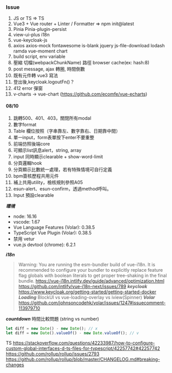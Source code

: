 ### Issue
1. JS or TS => TS
2. Vue3 + Vue router + Linter / Formatter => npm init@latest
3. Pinia Pinia-plugin-persist
4. view-ui-plus i18n
5. vue-keycloak-js
6. axios axios-mock fontawesome is-blank jquery js-file-download lodash ramda vue-moment chart
7. build script, env variable
8. 壓縮 切檔(webpackChunkName) 路徑 browser cache(ex: hash:8)
9. post message, ajax 轉圈, 時間倒數
10. 既有元件轉 vue3 寫法
11. 登出後,keycloak.logoutFn()？
12. 412 error 彈窗
13. v-charts -> vue-chart (https://github.com/ecomfe/vue-echarts)
#### 08/10
1. 跳轉500、401、403，關閉所有modal 
2. 數字format
3. Table 欄位按照（字串靠左、數字靠右、日期靠中間）
4. 單一input，form表單按下enter不要重整
5. 前端仿照後端core
6. 可顯示list訊息alert，string, array
7. input 同時顯示clearable + show-word-limit
8. 分頁邏輯hook
9. 分頁顯示比數統一處理，若有特殊情境可自行定義
10. bpm簽核歷程共用元件
10. 補上共用utility，檢核規則參照A05
11. esun-alert、esun-confirm，透過method呼叫。
12. Input 預設clearable

**_環境_**
- node: 16.16
- vscode: 1.67
- Vue Language Features (Volar): 0.38.5
- TypeScript Vue Plugin (Volar): 0.38.5
- 禁用 vetur
- vue.js devtool (chrome): 6.2.1

**_i18n_**

> Warning: You are running the esm-bundler build of vue-i18n. It is recommended to configure your bundler to explicitly replace feature flag globals with boolean literals to get proper tree-shaking in the final bundle.
> https://vue-i18n.intlify.dev/guide/advanced/optimization.html
> https://github.com/intlify/vue-i18n-next/issues/789
> **_keycloak_**
> https://www.keycloak.org/getting-started/getting-started-docker
> **_Loading_**
> BlockUI vs vue-loading-overlay vs iview(Spinner)
> **_Volar_**
> https://github.com/johnsoncodehk/volar/issues/1247#issuecomment-113979710

**_countdown_**
時間比較問題 (string vs number)

```js
let diff = new Date() - new Date(); // x
let diff = new Date().valueOf() - new Date.valueOf(); // v
```

TS
https://stackoverflow.com/questions/42233987/how-to-configure-custom-global-interfaces-d-ts-files-for-typescript/42257742#42257742
https://github.com/rollup/rollup/issues/2793
https://github.com/rollup/rollup/blob/master/CHANGELOG.md#breaking-changes
